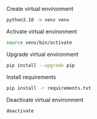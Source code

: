 Create virtual environment

```bash
python3.10 -m venv venv
```

Activate virtual environment

```bash
source venv/bin/activate
```

Upgrade virtual environment

```bash
pip install --upgrade pip
```

Install requirements

```bash
pip install -r requirements.txt
```

Deactivate virtual environment

```bash
deactivate
```